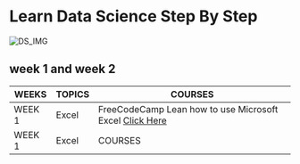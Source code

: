 # Learn Data Science Step By Step 
![DS_IMG](https://cdn.dribbble.com/users/257123/screenshots/6840549/big_data_4x.png?compress=1&resize=1600x1200)

## week 1 and week 2

WEEKS | TOPICS | COURSES 
------------ | -------------  | -------------
WEEK 1 | Excel | FreeCodeCamp Lean how to use Microsoft Excel [Click Here](https://www.youtube.com/watch?v=Vl0H-qTclOg&t) 
WEEK 1 | Excel | COURSES 

